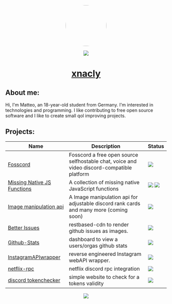 <p align="center">
  <img style="border-radius: 100px" width="128" height="128" src="https://avatars.githubusercontent.com/u/47723417?v=4"/>
</p>
<p align="center">
  <img src="https://komarev.com/ghpvc/?username=xnacly&&style=flat-square"/>
</p>

<h1 align="center"><a href="https://xnacly.me/"> xnacly</a> </h1>

<h2> About me:</h2>

Hi, I'm Matteo, an 18-year-old student from Germany. I'm interested in technologies and programming. I like contributing
to free open source software and I like to create small qol improving projects.

<h2> Projects:</h2>

<table>
	<thead>
		<tr>
		<th>Name</th>
		<th>Description</th>
		<th>Status</th>
		</tr>
	</thead>
	<tbody>
		<tr>
			<td><a href="https://github.com/fosscord/fosscord">Fosscord</a></td>
			<td>Fosscord a free open source selfhostable chat, voice and video discord-compatible platform</td>
			<td>
				<img src="https://img.shields.io/github/stars/fosscord/fosscord">
			</td>
		</tr>
    <tr>
			<td>
				<a href="https://github.com/Flam3rboy/missing-native-JS-functions">Missing Native JS Functions</a></td>
			<td>
				A collection of missing native JavaScript functions
			</td>
			<td>
				<img src="https://img.shields.io/github/languages/top/flam3rboy/missing-native-JS-functions?color=2d7389">
				<img src="https://img.shields.io/npm/dt/missing-native-js-functions">
			</td>
		</tr>
    <tr>
			<td>
				<a href="https://github.com/x127f/image-manipulation-api">
				Image manipulation api
				</a>
			</td>
			<td>A Image manipulation api for adjustable discord rank cards and many more (coming soon)</td>
			<td>
				<img src="https://img.shields.io/github/languages/top/x127f/image-manipulation-api?color=2d7389">
			</td>
		</tr>
    <tr>
			<td>
				<a href="https://github.com/xNaCly/better-issues">
				Better Issues
				</a>
			</td>
			<td>restbased-cdn to render github issues as images.</td>
			<td>
				<img src="https://img.shields.io/github/languages/top/xNaCly/better-issues?color=2d7389">
			</td>
		</tr>
    <tr>
			<td>
				<a href="https://github.com/xNaCly/github-stats">
				Github-Stats
				</a>
			</td>
			<td>dashboard to view a users/orgas github stats</td>
			<td>
				<img src="https://img.shields.io/github/languages/top/xNaCly/github-stats?color=2d7389">
			</td>
		</tr>
    <tr>
			<td>
				<a href="https://github.com/xNaCly/InstagramAPIwrapper">
        InstagramAPIwrapper
				</a>
			</td>
			<td>reverse engineered Instagram webAPI wrapper.</td>
			<td>
				<img src="https://img.shields.io/github/languages/top/xNaCly/InstagramAPIwrapper?color=2d7389">
			</td>
		</tr>
    <tr>
			<td>
				<a href="https://github.com/xNaCly/netflix-rpc">
        netflix-rpc
				</a>
			</td>
			<td>netflix discord rpc integration</td>
			<td>
				<img src="https://img.shields.io/github/languages/top/xNaCly/netflix-rpc?color=2d7389">
			</td>
		</tr>
    <tr>
			<td>
				<a href="https://github.com/xNaCly/tokenchecker-website">
        discord tokenchecker
				</a>
			</td>
			<td>simple website to check for a tokens validity </td>
			<td>
				<img src="https://img.shields.io/github/languages/top/xNaCly/tokenchecker-website?color=2d7389">
			</td>
		</tr>
  </tbody>
</table>

<p align="center">
  <img src="https://metrics.lecoq.io/xnacly?template=classic&languages=1&activity=1&achievements=1&languages.limit=8&languages.colors=github&languages.threshold=0%25&activity.limit=5&activity.days=14&activity.filter=all&activity.visibility=all&activity.timestamps=false&achievements.threshold=C&achievements.secrets=true&achievements.limit=0&config.timezone=Europe%2FBerlin"/>
</p>
